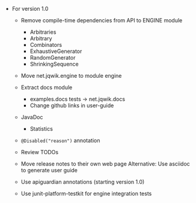 - For version 1.0

  - Remove compile-time dependencies from API to ENGINE module
    - Arbitraries
    - Arbitrary
    - Combinators
    - ExhaustiveGenerator
    - RandomGenerator
    - ShrinkingSequence

  - Move net.jqwik.engine to module engine

  - Extract docs module
    - examples.docs tests -> net.jqwik.docs
    - Change github links in user-guide

  - JavaDoc
    - Statistics

  - `@Disabled("reason")` annotation

  - Review TODOs

  - Move release notes to their own web page
    Alternative: Use asciidoc to generate user guide

  - Use apiguardian annotations (starting version 1.0)

  - Use junit-platform-testkit for engine integration tests